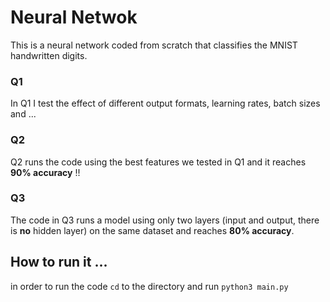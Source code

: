 # Neural Netwok 

This is a neural network coded from scratch that classifies the MNIST handwritten digits. 

### Q1 
In Q1 I test the effect of different output formats, learning rates, batch sizes and ...

### Q2 
Q2 runs the code using the best features we tested in Q1 and it reaches **90% accuracy** !!

### Q3
The code in Q3 runs a model using only two layers (input and output, there is **no** hidden layer) on the same dataset and reaches **80% accuracy**. 

## How to run it ...
in order to run the code `cd` to the directory and run `python3 main.py`